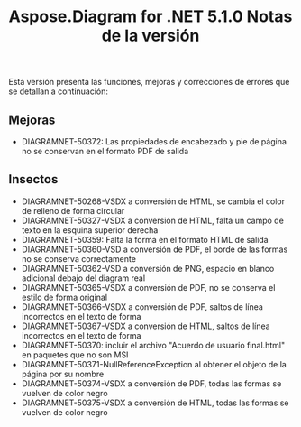 ﻿---
title: Aspose.Diagram for .NET 5.1.0 Notas de la versión
type: docs
weight: 90
url: /es/net/aspose-diagram-for-net-5-1-0-release-notes/
---
Esta versión presenta las funciones, mejoras y correcciones de errores que se detallan a continuación:
## **Mejoras**
- DIAGRAMNET-50372: Las propiedades de encabezado y pie de página no se conservan en el formato PDF de salida
## **Insectos**
- DIAGRAMNET-50268-VSDX a conversión de HTML, se cambia el color de relleno de forma circular
- DIAGRAMNET-50327-VSDX a conversión de HTML, falta un campo de texto en la esquina superior derecha
- DIAGRAMNET-50359: Falta la forma en el formato HTML de salida
- DIAGRAMNET-50360-VSD a conversión de PDF, el borde de las formas no se conserva correctamente
- DIAGRAMNET-50362-VSD a conversión de PNG, espacio en blanco adicional debajo del diagram real
- DIAGRAMNET-50365-VSDX a conversión de PDF, no se conserva el estilo de forma original
- DIAGRAMNET-50366-VSDX a conversión de PDF, saltos de línea incorrectos en el texto de forma
- DIAGRAMNET-50367-VSDX a conversión de HTML, saltos de línea incorrectos en el texto de forma
- DIAGRAMNET-50370: incluir el archivo "Acuerdo de usuario final.html" en paquetes que no son MSI
- DIAGRAMNET-50371-NullReferenceException al obtener el objeto de la página por su nombre
- DIAGRAMNET-50374-VSDX a conversión de PDF, todas las formas se vuelven de color negro
- DIAGRAMNET-50375-VSDX a conversión de HTML, todas las formas se vuelven de color negro
